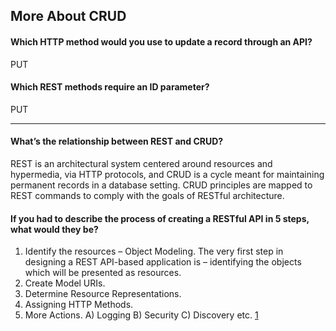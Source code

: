 
## More About CRUD

#### Which HTTP method would you use to update a record through an API?

PUT 

#### Which REST methods require an ID parameter?

PUT

_________

#### What’s the relationship between REST and CRUD?

REST is an architectural system centered around resources and hypermedia, via HTTP protocols, and CRUD is a cycle meant for maintaining permanent records in a database setting. CRUD principles are mapped to REST commands to comply with the goals of RESTful architecture.

 #### If you had to describe the process of creating a RESTful API in 5 steps, what would they be?

1. Identify the resources – Object Modeling. The very first step in designing a REST API-based application is – identifying the objects which will be presented as resources.
2. Create Model URIs. 
3. Determine Resource Representations. 
4. Assigning HTTP Methods. 
5. More Actions.
A) Logging
B) Security
C) Discovery etc. [1]




[1]: https://restfulapi.net/rest-api-design-tutorial-with-example/
